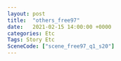 ```yaml
---
layout: post
title:  "others_free97"
date:   2021-02-15 14:00:00 +0000
categories: Etc
Tags: Story Etc
SceneCode: ["scene_free97_q1_s20"]
---
```

